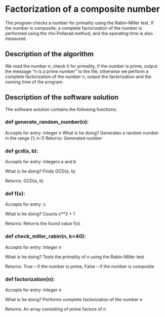 # Factorization of a composite number
The program checks a number for primality using the Rabin-Miller test. If the number is composite, a complete factorization of the number is performed using the rho-Pollarad method, and the operating time is also measured.

  <h2>Description of the algorithm</h2>
We read the number n, check it for primality, if the number is prime, output the message “n is a prime number” to the file, otherwise we perform a complete factorization of the number n, output the factorization and the running time of the program.
  <h2>Description of the software solution</h2>
  The software solution contains the following functions:
  <h3>def generate_random_number(n):</h3>
  Accepts for entry: Integer n
  What is he doing? Generates a random number in the range [1; n-1)
  Returns: Generated number
  <h3>def gcd(a, b):</h3>
  Accepts for entry: Integers a and b
  
  What is he doing? Finds GCD(a, b)
  
  Returns: GCD(a, b)
  <h3>def f(x):</h3>
  Accepts for entry: x
  
  What is he doing? Counts x**2 + 1
  
  Returns: Returns the found value f(x)
   <h3>def check_miller_rabin(n, k=40):</h3>
  Accepts for entry: Integer n
  
  What is he doing? Tests the primality of n using the Rabin-Miller test
  
  Returns: True – if the number is prime, False – if the number is composite
   <h3>def factorization(n):</h3>
   Accepts for entry: Integer n
   
   What is he doing? Performs complete factorization of the number n
   
   Returns: An array consisting of prime factors of n
